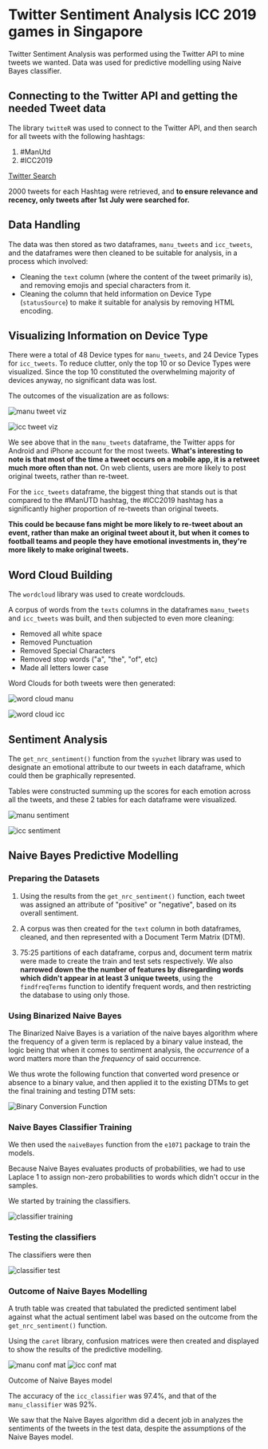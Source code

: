 # Twitter Sentiment Analysis ICC 2019 games in Singapore 

Twitter Sentiment Analysis was performed using the Twitter API to mine tweets we wanted. Data was used for predictive modelling using Naive Bayes classifier.

## Connecting to the Twitter API and getting the needed Tweet data

The library `twitteR` was used to connect to the Twitter API, and then search for all tweets with the following hashtags:

1. #ManUtd
2. #ICC2019

[Twitter Search](https://i.gyazo.com/04cb5f59929ae5153eedf7c1b01fdf73.png)

2000 tweets for each Hashtag were retrieved, and **to ensure relevance and recency, only tweets after 1st July were searched for.**

## Data Handling

The data was then stored as two dataframes, `manu_tweets` and `icc_tweets`, and the dataframes were then cleaned to be suitable for analysis, in a process which  involved:

- Cleaning the `text` column (where the content of the tweet primarily is), and removing emojis and special characters from it.
- Cleaning the column that held information on Device Type (`statusSource`) to make it suitable for analysis by removing HTML encoding.

## Visualizing Information on Device Type

There were a total of 48 Device types for `manu_tweets`, and 24 Device Types for `icc_tweets`. To reduce clutter, only the top 10 or so Device Types were visualized. Since the top 10 constituted the overwhelming majority of devices anyway, no significant data was lost.

The outcomes of the visualization are as follows:

![manu tweet viz](https://i.gyazo.com/7f189147fb048f3aa7f85ccade4efc83.png)

![icc tweet viz](https://i.gyazo.com/8657d3cc02512c5fe93f208d09dbe89e.png)

We see above that in the `manu_tweets` dataframe, the Twitter apps for Android and iPhone account for the most tweets. **What's interesting to note is that most of the time a tweet occurs on a mobile app, it is a retweet much more often than not.** On web clients, users are more likely to post original tweets, rather than re-tweet.

For the `icc_tweets` dataframe, the biggest thing that stands out is that compared to the #ManUTD hashtag, the #ICC2019 hashtag has a significantly higher proportion of re-tweets than original tweets.

**This could be because fans might be more likely to re-tweet about an event, rather than make an original tweet about it, but when it comes to football teams and people they have emotional investments in, they're more likely to make original tweets.**

## Word Cloud Building

The `wordcloud` library was used to create wordclouds.

A corpus of words from the `texts` columns in the dataframes `manu_tweets` and `icc_tweets` was built, and then subjected to even more cleaning:
- Removed all white space
- Removed Punctuation
- Removed Special Characters
- Removed stop words ("a", "the", "of", etc)
- Made all letters lower case

Word Clouds for both tweets were then generated:

![word cloud manu](https://i.gyazo.com/36495589463249be054dfd7ceaa1f1a7.png)

![word cloud icc](https://i.gyazo.com/626df521b110d3cb462ea9c49fa060c9.png)

## Sentiment Analysis

The `get_nrc_sentiment()` function from the `syuzhet` library was used to designate an emotional attribute to our tweets in each dataframe, which could then be graphically represented.

Tables were constructed summing up the scores for each emotion across all the tweets, and these 2 tables for each dataframe were visualized. 

![manu sentiment](https://i.gyazo.com/22104cb6e495a7871b0929e1bd20db45.png)

![icc sentiment](https://i.gyazo.com/7e971a5f34282ed25e9b01d14daba5b1.png)

## Naive Bayes Predictive Modelling

### Preparing the Datasets

1. Using the results from the `get_nrc_sentiment()` function, each tweet was assigned an attribute of "positive" or "negative", based on its overall sentiment.

2. A corpus was then created for the `text` column in both dataframes, cleaned, and then represented with a Document Term Matrix (DTM). 

3. 75:25 partitions of each dataframe, corpus and, document term matrix were made to create the train and test sets respectively. We also **narrowed down the the number of features by disregarding words which didn't appear in at least 3 unique tweets**, using the `findfreqTerms` function to identify frequent words, and then restricting the database to using only those.


### Using Binarized Naive Bayes

The Binarized Naive Bayes is a variation of the naive bayes algorithm where the frequency of a given term is replaced by a binary value instead, the logic being that when it comes to sentiment analysis, the *occurrence* of a word matters more than the *frequency* of said occurrence.

We thus wrote the following function that converted word presence or absence to a binary value, and then applied it to the existing DTMs to get the final training and testing DTM sets:

![Binary Conversion Function](https://i.gyazo.com/e1c8fadafa9f8a99d4695e710809c472.png)

### Naive Bayes Classifier Training

We then used the `naiveBayes` function from the `e1071` package to train the models.

Because Naive Bayes evaluates products of probabilities, we had to use Laplace 1 to assign non-zero probabilities to words which didn't occur in the samples.

We started by training the classifiers.

![classifier training](https://i.gyazo.com/bb991b7ce664a3e74277967ef9dfd4b4.png)

### Testing the classifiers 

The classifiers were then

![classifier test](https://i.gyazo.com/49df7a4bd0378517dd6680f9f12bae65.png)

### Outcome of Naive Bayes Modelling

A truth table was created that tabulated the predicted sentiment label against what the actual sentiment label was based on the outcome from the `get_nrc_sentiment()` function.

Using the `caret` library, confusion matrices were then created and displayed to show the results of the predictive modelling.

![manu conf mat](https://i.gyazo.com/d77c3e6000a7220df14cdc3637a7d372.png)
![icc conf mat](https://i.gyazo.com/e33f55a237a1b077ab164405228f2e76.png)


Outcome of Naive Bayes model

The accuracy of the `icc_classifier` was 97.4%, and that of the `manu_classifier` was 92%.

We saw that the Naive Bayes algorithm did a decent job in analyzes the sentiments of the tweets in the test data, despite the assumptions of the Naive Bayes model.
